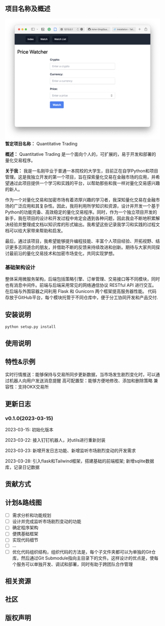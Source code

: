 ## 项目名称及概述

![](assets/README/img20230328202733.png)
**暂定项目名称：** Quantitative Trading

**概述：** Quantitative Trading 是一个面向个人的，可扩展的，易于开发和部署的量化交易程序。

**关于我：**
我是一名刚毕业于普通一本院校的大学生，目前正在自学Python和项目管理。这是我独立开发的第一个项目，旨在探索量化交易在金融市场的应用，并希望通过此项目提供一个学习和实践的平台，以帮助那些和我一样对量化交易感兴趣的新人。

作为一个对量化交易和加密市场有着浓厚兴趣的学习者，我深知量化交易在金融市场的广泛应用和其复杂性。因此，我将利用所学知识和资源，设计并开发一个基于Python的功能完备、高效稳定的量化交易程序。同时，作为一个独立项目开发的新手，我在项目的设计和开发过程中肯定会遇到各种问题，因此我会不断地积累解决经验并整理成文档以知识库的形式输出。我希望这些记录我学习和实践的过程文档可以给大家带来帮助和启发。

最后，通过该项目，我希望能够提升编程技能、丰富个人项目经验、开拓视野、结识更多志同道合的朋友，并借助不断的反馈来持续改进和创新。期待与大家共同探讨最前沿的量化交易技术和加密市场变化，共同实现梦想。

### 基础架构设计
整体采用微服务架构，后端包括策略引擎、订单管理、交易接口等不同模块，同时也有消息中间件。前端与后端采用常见的网络通信协议 RESTful API 进行交互。在后端与外围容器之间利用 Flask 和 Gunicorn 两个框架提高服务器性能。
代码存放于GitHub平台，每个模块托管于不同仓库中，便于分工协同开发和产品交付.

## 安装说明

```python
python setup.py install 
```

## 使用说明

## 特性&示例
实时行情推送：能够保持与交易所同步更新数据，当市场发生剧烈变化时，可以通过机器人向用户发送消息提醒
高可配置型：能够方便地修改、添加和删除策略
兼容性：支持OKX交易所

## 更新日志

### v0.1.0(2023-03-15)
2023-03-15: 初始化版本

2023-03-22: 接入钉钉机器人，对utils进行重新封装

2023-03-23: 新增开发日志功能、新增监听市场剧烈变动的开发需求

2023-03-28: 引入flask和Tailwind框架，搭建基础的前端框架; 新增sqlite数据库，记录日记数据


## 贡献方式

## 计划&路线图

- [ ] 需求分析和功能规划
- [ ] 设计并完成监听市场剧烈变动的功能
- [ ] 确定程序架构
- [ ] 便携基础框架
- [ ] 实现代码细节
- [ ] ...
- [ ] 优化代码组织结构，组织代码的方法是，每个子文件夹都可以为单独的Git仓库，然后通过Git Submodule指向主目录下的文件。这样设计的优点是，使每个服务可以单独开发、调试和部署，同时有助于跨团队合作管理

## 相关资源

## 社区

## 版权声明

